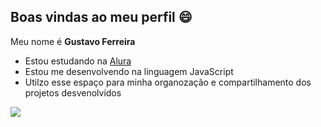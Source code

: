 ## Boas vindas ao meu perfil 😄

Meu nome é **Gustavo Ferreira**

- Estou estudando na [Alura](https://www.alura.com.br)
- Estou me desenvolvendo na linguagem JavaScript
- Utilzo esse espaço para minha organozação e compartilhamento dos projetos desvenolvidos

![](https://media1.tenor.com/m/43mliBM6G7UAAAAC/nahida-nerd.gif)
